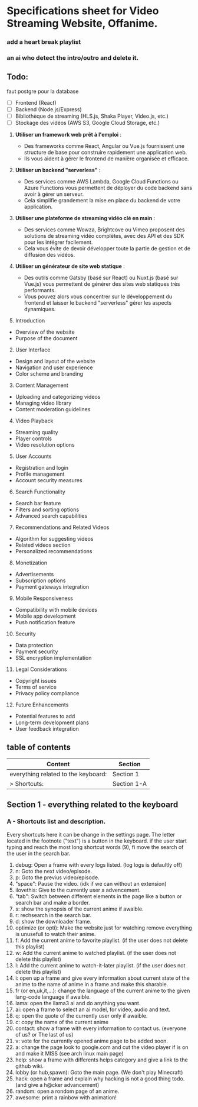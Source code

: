 # Specifications sheet for Video Streaming Website, Offanime.

### add a heart break playlist
### an ai who detect the intro/outro and delete it.

## Todo:

faut postgre pour la database

- [ ] Frontend (React)
- [ ] Backend (Node.js/Express)
- [ ] Bibliothèque de streaming (HLS.js, Shaka Player, Video.js, etc.)
- [ ] Stockage des vidéos (AWS S3, Google Cloud Storage, etc.)

1. **Utiliser un framework web prêt à l'emploi** :
   - Des frameworks comme React, Angular ou Vue.js fournissent une structure de base pour construire rapidement une application web.
   - Ils vous aident à gérer le frontend de manière organisée et efficace.

2. **Utiliser un backend "serverless"** :
   - Des services comme AWS Lambda, Google Cloud Functions ou Azure Functions vous permettent de déployer du code backend sans avoir à gérer un serveur.
   - Cela simplifie grandement la mise en place du backend de votre application.

3. **Utiliser une plateforme de streaming vidéo clé en main** :
   - Des services comme Wowza, Brightcove ou Vimeo proposent des solutions de streaming vidéo complètes, avec des API et des SDK pour les intégrer facilement.
   - Cela vous évite de devoir développer toute la partie de gestion et de diffusion des vidéos.

4. **Utiliser un générateur de site web statique** :
   - Des outils comme Gatsby (basé sur React) ou Nuxt.js (basé sur Vue.js) vous permettent de générer des sites web statiques très performants.
   - Vous pouvez alors vous concentrer sur le développement du frontend et laisser le backend "serverless" gérer les aspects dynamiques.


1. Introduction
- Overview of the website
- Purpose of the document

2. User Interface
- Design and layout of the website
- Navigation and user experience
- Color scheme and branding

3. Content Management
- Uploading and categorizing videos
- Managing video library
- Content moderation guidelines

4. Video Playback
- Streaming quality
- Player controls
- Video resolution options

5. User Accounts
- Registration and login
- Profile management
- Account security measures

6. Search Functionality
- Search bar feature
- Filters and sorting options
- Advanced search capabilities

7. Recommendations and Related Videos
- Algorithm for suggesting videos
- Related videos section
- Personalized recommendations

8. Monetization
- Advertisements
- Subscription options
- Payment gateways integration

9. Mobile Responsiveness
- Compatibility with mobile devices
- Mobile app development
- Push notification feature

10. Security
- Data protection
- Payment security
- SSL encryption implementation

11. Legal Considerations
- Copyright issues
- Terms of service
- Privacy policy compliance

12. Future Enhancements
- Potential features to add
- Long-term development plans
- User feedback integration

## table of contents

| Content | Section |
| - | - |
| everything related to the keyboard: | Section 1 |
| > Shortcuts: | Section 1-A |

## Section 1 - everything related to the keyboard

### A - Shortcuts list and description.

Every shortcuts here it can be change in the settings page. The letter located in the footnote ("text") is a button in the keyboard. if the user start typing and reach the most long shortcut words (9), fi move the search of the user in the search bar.

1. debug: Open a frame with every logs listed. (log logs is defaultly off)
2. n: Goto the next video/episode.
3. p: Goto the previus video/episode.
4. "space": Pause the video. (idk if we can without an extension)
5. ilovethis: Give to the currently user a advencement.
6. "tab": Switch between different elements in the page like a button or search bar and make a border.
7. s: show the synopsis of the current anime if awaible.
8. r: rechsearch in the search bar.
9. d: show the downloader frame.
10. optimize (or opti): Make the website just for watching remove everything is unusefull to watch their anime.
11. f: Add the current anime to favorite playlist. (if the user does not delete this playlist)
12. w: Add the current anime to watched playlist. (if the user does not delete this playlist)
13. l: Add the current anime to watch-it-later playlist. (if the user does not delete this playlist)
14. i: open up a frame and give every information about current state of the anime to the name of anime in a frame and make this sharable.
15. fr (or en,uk,it,...): change the language of the current anime to the given lang-code language if awaible.
16. lama: open the llama3 ai and do anything you want.
17. ai: open a frame to select an ai model, for video, audio and text.
18. q: open the quote of the currently user only if awaible.
19. c: copy the name of the current anime
20. contact: show a frame with every information to contact us. (everyone of us? or The last of us)
21. v: vote for the currently opened anime page to be added soon.
22. a: change the page look to google.com and cut the video player if is on and make it MISS (see arch linux main page)
23. help: show a frame with differents helps category and give a link to the github wiki.
24. lobby (or hub,spawn): Goto the main page. (We don't play Minecraft)
25. hack: open a frame and explain why hacking is not a good thing todo. (and give a h@cker advancement)
26. random: open a rondom page of an anime.
27. awesome: print a rainbow with animation!






